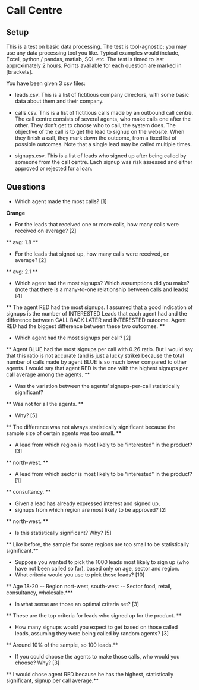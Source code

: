# Call Centre
## Setup

This is a test on basic data processing. The test is tool-agnostic; you may use any data processing tool you like. Typical examples would include, Excel, python / pandas, matlab, SQL etc. The test is timed to last approximately 2 hours. Points available for each question are marked in [brackets].
 
You have been given 3 csv files:

- leads.csv. This is a list of fictitious company directors, with some basic data about them and their company.

- calls.csv. This is a list of fictitious calls made by an outbound call centre. The call centre consists of several agents, who make calls one after the other. They don’t get to choose who to call, the system does. The objective of the call is to get the lead to signup on the website. When they finish a call, they mark down the outcome, from a fixed list of possible outcomes. Note that a single lead may be called multiple times.

- signups.csv. This is a list of leads who signed up after being called by someone from the call centre. Each signup was risk assessed and either approved or rejected for a loan.


## Questions

- Which agent made the most calls? [1]  

**Orange**
- For the leads that received one or more calls, how many calls were received on average? [2] 

** avg: 1.8 **
- For the leads that signed up, how many calls were received, on average? [2] 

** avg: 2.1 **
- Which agent had the most signups? Which assumptions did you make? (note that there is a many-to-one relationship between calls and leads) [4]

** The agent RED had the most signups. I assumed that a good indication of signups is the number of INTERESTED Leads that each agent had and the difference between CALL BACK LATER and INTERESTED outcome. Agent RED had the biggest difference between these two outcomes. **
- Which agent had the most signups per call? [2]

** Agent BLUE had the most signups per call with 0.26 ratio. But I would say that this ratio is not accurate (and is just a lucky strike) because the total number of calls made by agent BLUE is so much lower compared to other agents. I would say that agent RED is the one with the highest signups per call average among the agents. **
- Was the variation between the agents’ signups-per-call statistically significant?

** Was not for all the agents. **
- Why? [5]

** The difference was not always statistically significant because the sample size of certain agents was too small. **
- A lead from which region is most likely to be “interested” in the product? [3]

** north-west. **
- A lead from which sector is most likely to be “interested” in the product? [1]

** consultancy. **
- Given a lead has already expressed interest and signed up, 
 - signups from which region are most likely to be approved? [2]
 
 ** north-west. **
 - Is this statistically significant? Why? [5]
 
 ** Like before, the sample for some regions are too small to be statistically significant.**
- Suppose you wanted to pick the 1000 leads most likely to sign up (who have not been called so far), based only on age, sector and region.
 - What criteria would you use to pick those leads? [10]
 
 ** Age 18-20 -- Region nort-west, south-west -- Sector food, retail, consultancy, wholesale.***
 - In what sense are those an optimal criteria set? [3]
 
 ** These are the top criteria for leads who signed up for the product. **
 - How many signups would you expect to get based on those called leads, assuming they were being called by random agents? [3]
 
 ** Around 10% of the sample, so 100 leads.**
 - If you could choose the agents to make those calls, who would you choose? Why? [3]
 
 ** I would chose agent RED because he has the highest, statistically significant, signup per call average.**
 

